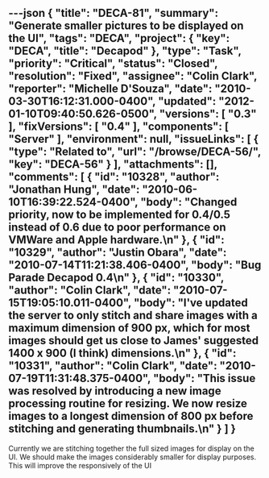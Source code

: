 ---json
{
  "title": "DECA-81",
  "summary": "Generate smaller pictures to be displayed on the UI",
  "tags": "DECA",
  "project": {
    "key": "DECA",
    "title": "Decapod"
  },
  "type": "Task",
  "priority": "Critical",
  "status": "Closed",
  "resolution": "Fixed",
  "assignee": "Colin Clark",
  "reporter": "Michelle D'Souza",
  "date": "2010-03-30T16:12:31.000-0400",
  "updated": "2012-01-10T09:40:50.626-0500",
  "versions": [
    "0.3"
  ],
  "fixVersions": [
    "0.4"
  ],
  "components": [
    "Server"
  ],
  "environment": null,
  "issueLinks": [
    {
      "type": "Related to",
      "url": "/browse/DECA-56/",
      "key": "DECA-56"
    }
  ],
  "attachments": [],
  "comments": [
    {
      "id": "10328",
      "author": "Jonathan Hung",
      "date": "2010-06-10T16:39:22.524-0400",
      "body": "Changed priority, now to be implemented for 0.4/0.5 instead of 0.6 due to poor performance on VMWare and Apple hardware.\n"
    },
    {
      "id": "10329",
      "author": "Justin Obara",
      "date": "2010-07-14T11:21:38.406-0400",
      "body": "Bug Parade Decapod 0.4\n"
    },
    {
      "id": "10330",
      "author": "Colin Clark",
      "date": "2010-07-15T19:05:10.011-0400",
      "body": "I've updated the server to only stitch and share images with a maximum dimension of 900 px, which for most images should get us close to James' suggested 1400 x 900 (I think) dimensions.\n"
    },
    {
      "id": "10331",
      "author": "Colin Clark",
      "date": "2010-07-19T11:31:48.375-0400",
      "body": "This issue was resolved by introducing a new image processing routine for resizing. We now resize images to a longest dimension of 800 px before stitching and generating thumbnails.\n"
    }
  ]
}
---
Currently we are stitching together the full sized images for display on the UI. We should make the images considerably smaller for display purposes. This will improve the responsively of the UI

        